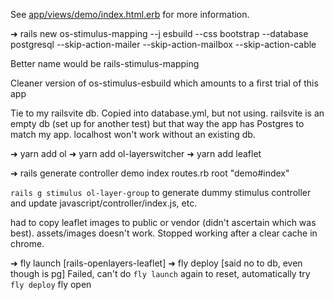See [app/views/demo/index.html.erb](https://rails-openlayers-leaflet.fly.dev) for more information.

➜ rails new os-stimulus-mapping --j esbuild --css bootstrap --database postgresql --skip-action-mailer --skip-action-mailbox --skip-action-cable

Better name would be rails-stimulus-mapping

Cleaner version of os-stimulus-esbuild which amounts to a first trial of this app

Tie to my railsvite db. Copied into database.yml, but not using. railsvite is an empty db (set up for another test) but that way the app has Postgres to match my app. localhost won't work without an existing db.

➜ yarn add ol
➜ yarn add ol-layerswitcher
➜ yarn add leaflet

➜ rails generate controller demo index
routes.rb root "demo#index"

`rails g stimulus ol-layer-group` to generate dummy stimulus controller and update javascript/controller/index.js, etc.

had to copy leaflet images to public or vendor (didn't ascertain which was best). assets/images doesn't work.
Stopped working after a clear cache in chrome.

➜ fly launch [rails-openlayers-leaflet]
➜ fly deploy [said no to db, even though is pg]
Failed, can't do `fly launch` again to reset, automatically try `fly deploy`
fly open